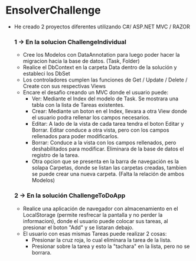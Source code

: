 # EnsolverChallenge
- He creado 2 proyectos diferentes utilizando C#/ ASP.NET MVC / RAZOR 
   ### 1 -> En la solucion ChallengeIndividual
  -  Cree los Modelos con DataAnnotation para luego poder hacer la migracion hacia la base de datos. (Task, Folder)
  -  Realice el DbContext en la carpeta Data dentro de la solución y estableci los DbSet
  -  Los controladores cumplen las funciones de Get / Update / Delete / Create con sus respectivas Views
  -  Encare el desafio creando un MVC donde el usuario puede:
     -  Ver: Mediante el Index del modelo de Task. Se mostrara una tabla con la lista de Tareas existentes. 
     -  Crear: Mediante un boton en el Index, llevara a otra View donde el usuario podra rellenar los campos necesarios.
     -  Editar: A lado de la vista de cada tarea tendra el boton Editar y Borrar. Editar conduce a otra vista, pero con los campos rellenados para poder modificarlos.
     -  Borrar: Conduce a la vista con los campos rellenados, pero deshabilitados para modificar. Eliminara de la base de datos el registro de la tarea.
     -  Otra opcion que se presenta en la barra de navegación es la solapa Carpetas, donde se listan las carpetas creadas, tambien se puede crear una nueva carpeta. (Falta la relación de ambos Modelos)

   ### 2 -> En la solución ChallengeToDoApp
   -  Realice una aplicación de navegador con almacenamiento en el LocalStorage (permite resfrecar la pantalla y no perder la informacion), donde el usuario puede colocar sus tareas, al presionar el boton "Add" y se listaran debajo. 
   -  El usuario con esas mismas Tareas puede realizar 2 cosas: 
      - Presionar la cruz roja, lo cual eliminara la tarea de la lista.
      - Presionar sobre la tarea y esto la "tachara" en la lista, pero no se borrara.
   
